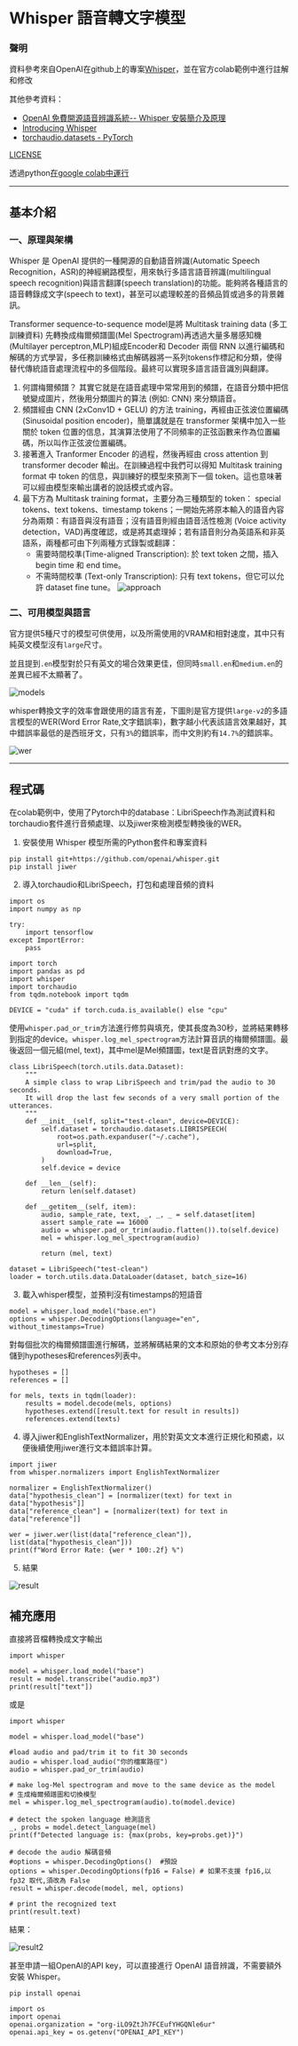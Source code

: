 # Whisper 語音轉文字模型
### 聲明
資料參考來自OpenAI在github上的專案[Whisper](https://github.com/openai/whisper)，並在官方colab範例中進行註解和修改

其他參考資料：
* [OpenAI 免費開源語音辨識系統-- Whisper 安裝簡介及原理](https://ithelp.ithome.com.tw/articles/10311957)
* [Introducing Whisper](https://openai.com/research/whisper)
* [torchaudio.datasets - PyTorch](https://pytorch.org/audio/stable/datasets.html)

[LICENSE](/finalexam/LICENSE)

透過python[在google colab中運行](https://colab.research.google.com/drive/1DSQeE5JdF8yuK9fA77_9fj7D8B4-Usdk?usp=sharing)
___
## 基本介紹
### 一、原理與架構
Whisper 是 OpenAI 提供的一種開源的自動語音辨識(Automatic Speech Recognition，ASR)的神經網路模型，用來執行多語言語音辨識(multilingual speech recognition)與語言翻譯(speech translation)的功能。能夠將各種語言的語音轉錄成文字(speech to text)，甚至可以處理較差的音頻品質或過多的背景雜訊。

Transformer sequence-to-sequence model是將 Multitask training data (多工訓練資料) 先轉換成梅爾頻譜圖(Mel Spectrogram)再透過大量多層感知機(Multilayer perceptron,MLP)組成Encoder和 Decoder 兩個 RNN 以進行編碼和解碼的方式學習，多任務訓練格式由解碼器將一系列tokens作標記和分類，使得替代傳統語音處理流程中的多個階段。最終可以實現多語言語音識別與翻譯。

1.  何謂梅爾頻譜？ 其實它就是在語音處理中常常用到的頻譜，在語音分類中把信號變成圖片，然後用分類圖片的算法 (例如: CNN) 來分類語音。
2.  頻譜經由 CNN (2xConv1D + GELU) 的方法 training，再經由正弦波位置編碼(Sinusoidal position encoder)，簡單講就是在 transformer 架構中加入一些關於 token 位置的信息，其演算法使用了不同頻率的正弦函數来作為位置編碼，所以叫作正弦波位置編碼。
3.  接著進入 Tranformer Encoder 的過程，然後再經由 cross attention 到 transformer decoder 輸出。在訓練過程中我們可以得知 Multitask training format 中 token 的信息，與訓練好的模型來預測下一個 token。這也意味著可以經由模型來輸出講者的說話模式或內容。
4.  最下方為 Multitask training format，主要分為三種類型的 token： special tokens、text tokens、timestamp tokens；一開始先將原本輸入的語音內容分為兩類：有語音與沒有語音；沒有語音則經由語音活性檢測 (Voice activity detection，VAD)再度確認，或是將其處理掉；若有語音則分為英語系和非英語系，兩種都可由下列兩種方式錄製或翻譯：
    * 需要時間校準(Time-aligned Transcription): 於 text token 之間，插入 begin time 和 end time。
    * 不需時間校準 (Text-only Transcription): 只有 text tokens，但它可以允許 dataset fine tune。
![approach](/finalexam/picture/approach.png)

### 二、可用模型與語言
官方提供5種尺寸的模型可供使用，以及所需使用的VRAM和相對速度，其中只有純英文模型沒有`large`尺寸。

並且提到`.en`模型對於只有英文的場合效果更佳，但同時`small.en`和`medium.en`的差異已經不太顯著了。

![models](/finalexam/picture/models.png)

whisper轉換文字的效率會跟使用的語言有差，下圖則是官方提供`large-v2`的多語言模型的WER(Word Error Rate,文字錯誤率)，數字越小代表該語言效果越好，其中錯誤率最低的是西班牙文，只有`3%`的錯誤率，而中文則約有`14.7%`的錯誤率。

![wer](/finalexam/picture/wer.png)
___
## 程式碼
在colab範例中，使用了Pytorch中的database：LibriSpeech作為測試資料和torchaudio套件進行音頻處理、以及jiwer來檢測模型轉換後的WER。

1. 安裝使用 Whisper 模型所需的Python套件和專案資料
```
pip install git+https://github.com/openai/whisper.git
pip install jiwer
```
2. 導入torchaudio和LibriSpeech，打包和處理音頻的資料
```
import os
import numpy as np

try:
    import tensorflow  
except ImportError:
    pass

import torch
import pandas as pd
import whisper
import torchaudio
from tqdm.notebook import tqdm

DEVICE = "cuda" if torch.cuda.is_available() else "cpu"
```
使用`whisper.pad_or_trim`方法進行修剪與填充，使其長度為30秒，並將結果轉移到指定的device。`whisper.log_mel_spectrogram`方法計算音訊的梅爾頻譜圖。最後返回一個元組(mel, text)，其中mel是Mel頻譜圖，text是音訊對應的文字。
```
class LibriSpeech(torch.utils.data.Dataset):
    """
    A simple class to wrap LibriSpeech and trim/pad the audio to 30 seconds.
    It will drop the last few seconds of a very small portion of the utterances.
    """
    def __init__(self, split="test-clean", device=DEVICE):
        self.dataset = torchaudio.datasets.LIBRISPEECH(
            root=os.path.expanduser("~/.cache"),
            url=split,
            download=True,
        )
        self.device = device

    def __len__(self):
        return len(self.dataset)

    def __getitem__(self, item):
        audio, sample_rate, text, _, _, _ = self.dataset[item]
        assert sample_rate == 16000
        audio = whisper.pad_or_trim(audio.flatten()).to(self.device)
        mel = whisper.log_mel_spectrogram(audio)

        return (mel, text)
```
```
dataset = LibriSpeech("test-clean")
loader = torch.utils.data.DataLoader(dataset, batch_size=16)
```
3. 載入whisper模型，並預判沒有timestamps的短語音
```
model = whisper.load_model("base.en")
options = whisper.DecodingOptions(language="en", without_timestamps=True)
```
對每個批次的梅爾頻譜圖進行解碼，並將解碼結果的文本和原始的參考文本分別存儲到hypotheses和references列表中。
```
hypotheses = []
references = []

for mels, texts in tqdm(loader):
    results = model.decode(mels, options)
    hypotheses.extend([result.text for result in results])
    references.extend(texts)
```
4. 導入jiwer和EnglishTextNormalizer，用於對英文文本進行正規化和預處，以便後續使用jiwer進行文本錯誤率計算。
```
import jiwer
from whisper.normalizers import EnglishTextNormalizer

normalizer = EnglishTextNormalizer()
data["hypothesis_clean"] = [normalizer(text) for text in data["hypothesis"]]
data["reference_clean"] = [normalizer(text) for text in data["reference"]]

wer = jiwer.wer(list(data["reference_clean"]), list(data["hypothesis_clean"]))
print(f"Word Error Rate: {wer * 100:.2f} %") 
```
5. 結果

![result](/finalexam/picture/result.png)

## 補充應用
直接將音檔轉換成文字輸出
```
import whisper

model = whisper.load_model("base")
result = model.transcribe("audio.mp3")
print(result["text"])
```
或是
```
import whisper

model = whisper.load_model("base")

#load audio and pad/trim it to fit 30 seconds
audio = whisper.load_audio("你的檔案路徑")
audio = whisper.pad_or_trim(audio)

# make log-Mel spectrogram and move to the same device as the model
# 生成梅爾頻譜圖和切換模型
mel = whisper.log_mel_spectrogram(audio).to(model.device)

# detect the spoken language 檢測語言
_, probs = model.detect_language(mel)
print(f"Detected language is: {max(probs, key=probs.get)}")

# decode the audio 解碼音頻
#options = whisper.DecodingOptions()  #預設
options = whisper.DecodingOptions(fp16 = False) # 如果不支援 fp16,以 fp32 取代,須改為 False
result = whisper.decode(model, mel, options)

# print the recognized text
print(result.text)
```
結果：

![result2](/finalexam/picture/result2.png)

甚至申請一組OpenAI的API key，可以直接進行 OpenAI 語音辨識，不需要額外安裝 Whisper。
```
pip install openai
```
```
import os
import openai
openai.organization = "org-iLO9ZtJh7FCEufYHGQNle6ur"
openai.api_key = os.getenv("OPENAI_API_KEY")
```
